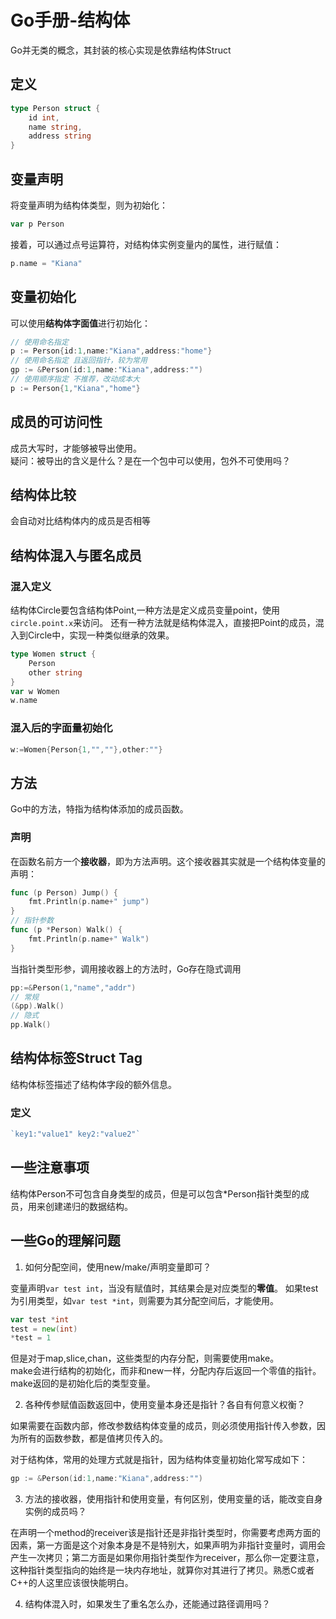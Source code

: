 # Go手册-结构体

Go并无类的概念，其封装的核心实现是依靠结构体Struct  

## 定义
```go
type Person struct {
    id int,
    name string,
    address string
}
```

## 变量声明

将变量声明为结构体类型，则为初始化：
```go
var p Person
```
接着，可以通过点号运算符，对结构体实例变量内的属性，进行赋值：
```go
p.name = "Kiana"
```

## 变量初始化

可以使用**结构体字面值**进行初始化：
```go
// 使用命名指定
p := Person{id:1,name:"Kiana",address:"home"}
// 使用命名指定 且返回指针，较为常用
gp := &Person(id:1,name:"Kiana",address:"")
// 使用顺序指定 不推荐，改动成本大
p := Person{1,"Kiana","home"}
```

## 成员的可访问性

成员大写时，才能够被导出使用。  
疑问：被导出的含义是什么？是在一个包中可以使用，包外不可使用吗？


## 结构体比较

会自动对比结构体内的成员是否相等


## 结构体混入与匿名成员

### 混入定义

结构体Circle要包含结构体Point,一种方法是定义成员变量point，使用`circle.point.x`来访问。
还有一种方法就是结构体混入，直接把Point的成员，混入到Circle中，实现一种类似继承的效果。
```go
type Women struct {
    Person
    other string
}
var w Women
w.name
```

### 混入后的字面量初始化

```go
w:=Women{Person{1,"",""},other:""}
```

## 方法

Go中的方法，特指为结构体添加的成员函数。

### 声明

在函数名前方一个**接收器**，即为方法声明。这个接收器其实就是一个结构体变量的声明：
```go
func (p Person) Jump() {
    fmt.Println(p.name+" jump")
}
// 指针参数
func (p *Person) Walk() {
    fmt.Println(p.name+" Walk")
}
```

当指针类型形参，调用接收器上的方法时，Go存在隐式调用
```go
pp:=&Person(1,"name","addr") 
// 常规
(&pp).Walk()
// 隐式
pp.Walk()
```


## 结构体标签Struct Tag

结构体标签描述了结构体字段的额外信息。  

### 定义

```go
`key1:"value1" key2:"value2"`
```

## 一些注意事项

结构体Person不可包含自身类型的成员，但是可以包含*Person指针类型的成员，用来创建递归的数据结构。  

## 一些Go的理解问题

1. 如何分配空间，使用new/make/声明变量即可？

变量声明`var test int`，当没有赋值时，其结果会是对应类型的**零值**。
如果test为引用类型，如`var test *int`，则需要为其分配空间后，才能使用。
```go
var test *int
test = new(int)
*test = 1
```

但是对于map,slice,chan，这些类型的内存分配，则需要使用make。  
make会进行结构的初始化，而非和new一样，分配内存后返回一个零值的指针。make返回的是初始化后的类型变量。

2. 各种传参赋值函数返回中，使用变量本身还是指针？各自有何意义权衡？

如果需要在函数内部，修改参数结构体变量的成员，则必须使用指针传入参数，因为所有的函数参数，都是值拷贝传入的。

对于结构体，常用的处理方式就是指针，因为结构体变量初始化常写成如下：
```go
gp := &Person(id:1,name:"Kiana",address:"")
```

3. 方法的接收器，使用指针和使用变量，有何区别，使用变量的话，能改变自身实例的成员吗？

在声明一个method的receiver该是指针还是非指针类型时，你需要考虑两方面的因素，第一方面是这个对象本身是不是特别大，如果声明为非指针变量时，调用会产生一次拷贝；第二方面是如果你用指针类型作为receiver，那么你一定要注意，这种指针类型指向的始终是一块内存地址，就算你对其进行了拷贝。熟悉C或者C++的人这里应该很快能明白。

4. 结构体混入时，如果发生了重名怎么办，还能通过路径调用吗？